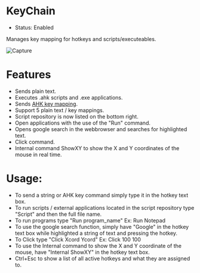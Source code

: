 # KeyChain
- Status: Enabled

Manages key mapping for hotkeys and scripts/executeables.

![Capture](https://user-images.githubusercontent.com/32394719/178347513-85aec7fa-5b74-44bc-ab65-ca02f8193f22.PNG)

# Features
- Sends plain text.
- Executes .ahk scripts and .exe applications.
- Sends [AHK key mapping](https://www.autohotkey.com/docs/commands/Send.htm).
- Support 5 plain text / key mappings.
- Script repository is now listed on the bottom right.
- Open applications with the use of the "Run" command.
- Opens google search in the webbrowser and searches for highlighted text.
- Click command.
- Internal command ShowXY to show the X and Y coordinates of the mouse in real time.

# Usage:
- To send a string or AHK key command simply type it in the hotkey text box.
- To run scripts / external applications located in the script repository type "Script" and then the full file name.
- To run programs type "Run program_name" Ex: Run Notepad
- To use the google search function, simply have "Google" in the hotkey text box while highlighted a string of text and pressing the hotkey.
- To Click type "Click Xcord Ycord" Ex: Click 100 100
- To use the Internal command to show the X and Y coordinate of the mouse, have "Internal ShowXY" in the hotkey text box.
- Ctrl+Esc to show a list of all active hotkeys and what they are assigned to.
